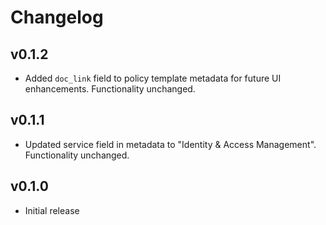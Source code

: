 # Changelog

## v0.1.2

- Added `doc_link` field to policy template metadata for future UI enhancements. Functionality unchanged.

## v0.1.1

- Updated service field in metadata to "Identity & Access Management". Functionality unchanged.

## v0.1.0

- Initial release

